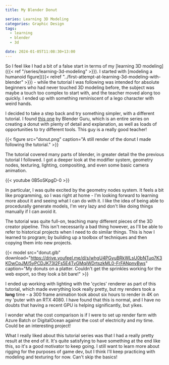 ```yaml
---
title: My Blender Donut

series: Learning 3D Modeling
categories: Graphic Design
tags:
  - learning
  - blender
  - 3d

date: 2024-01-05T11:08:30+13:00
---
```


So I feel like I had a bit of a false start in terms of my [learning 3D modeling]({{< ref "/series/learning-3d-modeling" >}}). I started with [modeling a humanoid figure]({{< relref "../first-attempt-at-learning-3d-modeling-with-blender" >}}) - while the tutorial I was following was intended for absolute beginners who had never touched 3D modeling before, the subject was maybe a touch too complex to start with, and the teacher moved along too quickly. I ended up with something reminiscent of a lego character with weird hands.

I decided to take a step back and try something simpler, with a different tutorial. I found [this one](https://www.youtube.com/playlist?list=PLjEaoINr3zgEPv5y--4MKpciLaoQYZB1Z) by Blender Guru, which is an entire series on creating a donut with plenty of detail and explanation, as well as loads of opportunities to try different tools. This guy is a really good teacher!

{{< figure src="donut.png" caption="A still render of the donut I made following the tutorial." >}}

The tutorial covered many parts of blender, in greater detail the the previous tutorial I followed. I got a deeper look at the modifier system, geometry nodes, texturing, lighting, compositing, and even some basic camera animation.

{{< youtube 0B5oSKpgD-0 >}}

In particular, I was quite excited by the geometry nodes system. It feels a bit like programming, so I was right at home - I'm looking forward to learning more about it and seeing what I can do with it. I like the idea of being able to procedurally generate models, I'm very lazy and don't like doing things manually if I can avoid it.

The tutorial was quite full-on, teaching many different pieces of the 3D creator pipeline. This isn't necessarily a bad thing however, as I'll be able to refer to historical projects when I need to do similar things. This is how I learned to program; by building up a toolbox of techniques and then copying them into new projects.

{{< model src="donut.glb" download="https://drive.youfeel.me/d/s/whgU4PGyuBRkWLsU0bNTuq7K3KDwCpJM/5yPCDJK73l2Fs5E4TvGMqiWDrtszkML0-FrFANpnvBws" caption="My donuts on a platter. Couldn't get the sprinkles working for the web export, so they look a bit bare!" >}}

I ended up working with lighting with the 'cycles' renderer as part of this tutorial, which made everything look really pretty, but my renders took a **long** time - a 300 frame animation took about six hours to render in 4K on my 'puter with an RTX 4080. I have found that this is normal, and I have no doubts that having a recent GPU is helping significantly, but yikes.

I wonder what the cost comparison is if I were to set up render farm with Azure Batch or DigitalOcean against the cost of electricity and my time. Could be an interesting project!

What I really liked about this tutorial series was that I had a really pretty result at the end of it. It's quite satisfying to have something at the end like this, so it's a good motivator to keep going. I still want to learn more about rigging for the purposes of game dev, but I think I'll keep practicing with modeling and texturing for now. Can't skip the basics!
